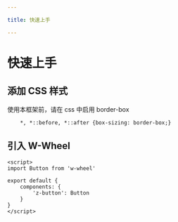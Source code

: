 ```yaml
---

title: 快速上手

---
```

# 快速上手

## 添加 CSS 样式

使用本框架前，请在 css 中启用 border-box
```
    *, *::before, *::after {box-sizing: border-box;}
```

## 引入 W-Wheel

```vue
<script>
import Button from 'w-wheel'

export default {
    components: {
        'z-button': Button
    }
}
</script>
```